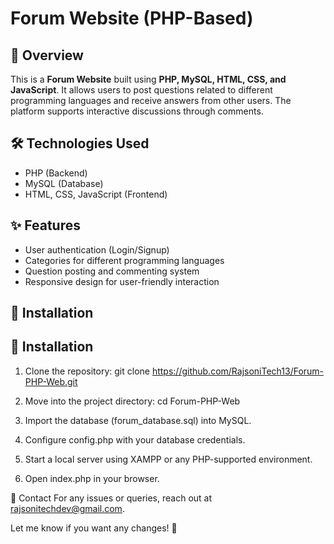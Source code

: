 # Forum Website (PHP-Based)

## 📌 Overview
This is a **Forum Website** built using **PHP, MySQL, HTML, CSS, and JavaScript**. It allows users to post questions related to different programming languages and receive answers from other users. The platform supports interactive discussions through comments.

## 🛠️ Technologies Used
- PHP (Backend)
- MySQL (Database)
- HTML, CSS, JavaScript (Frontend)

## ✨ Features
- User authentication (Login/Signup)
- Categories for different programming languages
- Question posting and commenting system
- Responsive design for user-friendly interaction

## 📂 Installation

## 📂 Installation


1. Clone the repository:
   git clone https://github.com/RajsoniTech13/Forum-PHP-Web.git

2. Move into the project directory:
   cd Forum-PHP-Web

3. Import the database (forum_database.sql) into MySQL.

4. Configure config.php with your database credentials.

5. Start a local server using XAMPP or any PHP-supported environment.

6. Open index.php in your browser.



📩 Contact
For any issues or queries, reach out at rajsonitechdev@gmail.com.

Let me know if you want any changes! 🚀

